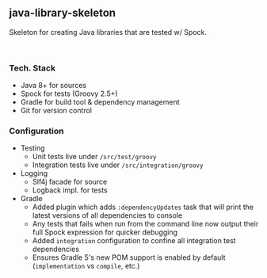 java-library-skeleton
---------------------------------

Skeleton for creating Java libraries that are tested w/ Spock.


<br/>


### Tech. Stack
- Java 8+ for sources
- Spock for tests (Groovy 2.5+)
- Gradle for build tool & dependency management
- Git for version control


### Configuration

- Testing
    - Unit tests live under `/src/test/groovy`
    - Integration tests live under `/src/integration/groovy`
- Logging
    - Slf4j facade for source
    - Logback impl. for tests
- Gradle
    - Added plugin which adds `:dependencyUpdates` task that will print the latest versions of all dependencies to console
    - Any tests that fails when run from the command line now output their full Spock expression for quicker debugging
    - Added `integration` configuration to confine all integration test dependencies
    - Ensures Gradle 5's new POM support is enabled by default (`implementation` vs `compile`, etc.)